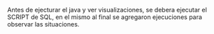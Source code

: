 Antes de ejecturar el java y ver visualizaciones, se debera ejecutar el SCRIPT de SQL, en el mismo al final se agregaron ejecuciones para observar las situaciones.
